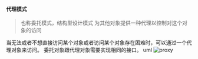 #### 代理模式
> 也称委托模式，结构型设计模式
> 为其他对象提供一种代理以控制对这个对象的访问

当无法或者不想直接访问某个对象或者访问某个对象存在困难时，可以通过一个代理对象来访问。
委托对象跟代理对象需要实现相同的接口。
uml
![proxy](./pic/proxy.png)